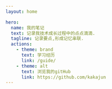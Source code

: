 ```yaml
---
layout: home

hero:
  name: 我的笔记
  text: 记录我技术成长过程中的点点滴滴.
  tagline: 记录要点,形成记忆串联.
  actions:
    - theme: brand
      text: 学习经历
      link: /guide/
    - theme: alt
      text: 浏览我的gitHub
      link: https://github.com/kakajun
---
```

